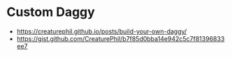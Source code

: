 # Custom Daggy
* https://creaturephil.github.io/posts/build-your-own-daggy/
* https://gist.github.com/CreaturePhil/b7f85d0bba14e942c5c7f81396833ee7

